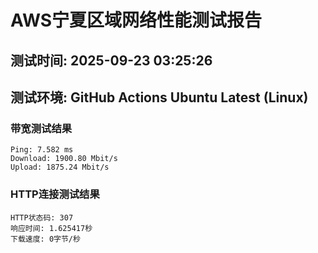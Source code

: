# AWS宁夏区域网络性能测试报告
## 测试时间: 2025-09-23 03:25:26
## 测试环境: GitHub Actions Ubuntu Latest (Linux)

### 带宽测试结果
```
Ping: 7.582 ms
Download: 1900.80 Mbit/s
Upload: 1875.24 Mbit/s
```

### HTTP连接测试结果
```
HTTP状态码: 307
响应时间: 1.625417秒
下载速度: 0字节/秒
```

